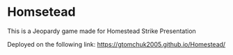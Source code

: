 # Homsetead

This is a Jeopardy game made for Homestead Strike Presentation

Deployed on the following link: https://gtomchuk2005.github.io/Homestead/
